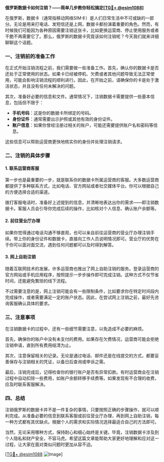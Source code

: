 **俄罗斯数据卡如何注销？——简单几步教你轻松搞定[[TG💪+ @esim1088](https://t.me/s/esim1088)]**

在俄罗斯，数据卡（通常指移动网络SIM卡）是人们日常生活中不可或缺的一部分。无论是用来打电话、发短信还是上网，数据卡都扮演着重要的角色。然而，有时候我们可能因为各种原因需要注销这张卡，比如更换运营商、停止使用服务或者干脆不再需要它了。那么，俄罗斯的数据卡究竟该如何注销呢？今天我们就来详细聊聊这个话题。

### 一、注销前的准备工作

在正式开始注销流程之前，我们需要做一些准备工作。首先，确认你的数据卡是否还处于正常使用的状态。如果卡已经被停机、欠费或者其他问题导致无法正常使用，可能会影响注销流程的顺利进行。因此，在开始之前，请确保你的卡是处于激活状态，并且没有任何未解决的问题。

其次，准备好必要的信息和文件。通常情况下，注销数据卡需要提供一些基本信息，包括但不限于：
- **手机号码**：这是你的数据卡所绑定的号码。
- **身份证件**：通常需要出示护照或其他有效的身份证件。
- **账户信息**：如果你曾经注册过相关的账户，可能还需要提供账户名和密码等信息。

这些信息可以帮助运营商更快地核实你的身份并处理注销请求。

### 二、注销的具体步骤

#### 1. 联系运营商客服

第一步也是最重要的一步，就是联系你的数据卡所属运营商的客服。大多数运营商都提供了多种联系方式，比如电话、官方网站或者社交媒体平台。你可以根据自己的方便选择合适的渠道。

拨打客服电话时，准备好上述提到的信息，并清晰地表达出你的需求——即注销数据卡。客服人员会引导你完成后续的操作，比如核对个人信息、确认账户余额等。

#### 2. 前往营业厅办理

如果你觉得通过电话沟通不够直观，也可以亲自前往运营商的营业厅办理注销手续。带上你的身份证件和数据卡，直接向工作人员说明情况即可。营业厅的优势在于你可以面对面交流，遇到任何问题都可以及时得到解答。

#### 3. 网上自助注销

随着互联网技术的发展，许多运营商也推出了网上自助注销的服务。登录运营商的官方网站或手机应用程序，按照提示一步步操作即可完成注销。这种方式不仅节省时间，还能避免繁琐的线下流程。

不过需要注意的是，网上注销可能会有一些限制条件，比如要求你在特定时间段内完成操作，或者需要满足一定的账户状态。因此，在尝试网上注销之前，最好先咨询客服确认具体的要求。

### 三、注意事项

在注销数据卡的过程中，还有一些细节需要注意，以免造成不必要的麻烦。

首先，确保你的账户中没有未支付的费用。如果存在欠费情况，运营商可能会拒绝注销申请，直到所有费用结清为止。

其次，注意保留相关的记录。无论是通过电话、邮件还是在线提交的方式，都要妥善保存与注销相关的凭证，以备日后查询或申诉之需。

最后，注销完成后，记得检查你的银行账户是否有异常扣款。有时运营商会在注销过程中自动扣除一些费用，如账户余额转移手续费等。如果发现有不合理的收费，应及时联系客服解决。

### 四、总结

注销俄罗斯的数据卡并不是一件复杂的事情，只要按照正确的步骤操作，就可以顺利完成。从准备必要的信息到联系客服或前往营业厅办理，再到网上自助注销，每一种方式都有其优缺点。根据个人的需求和实际情况选择最适合自己的方法即可。

当然，无论采用哪种方式，保持耐心和细心始终是关键。毕竟，注销数据卡涉及到个人隐私和财产安全，不容马虎。希望这篇文章能帮助大家更好地理解和应对这一过程，让大家在面对类似问题时更加从容不迫。

[[TG💪+ @esim1088](https://t.me/s/esim1088) ![Image](https://i.postimg.cc/4NQfJmqS/Snipaste-2025-05-13-00-14-12.png)]